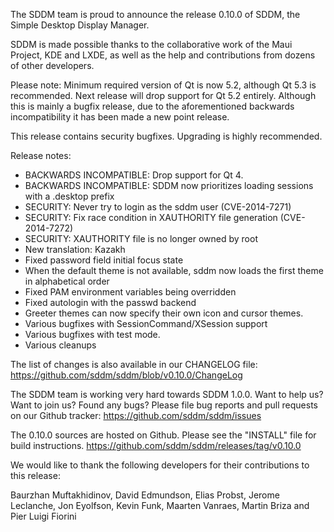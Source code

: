 The SDDM team is proud to announce the release 0.10.0 of SDDM, the Simple Desktop Display Manager.

SDDM is made possible thanks to the collaborative work of the Maui Project, KDE and LXDE, as well as the help and contributions from dozens of other developers.

Please note: Minimum required version of Qt is now 5.2, although Qt 5.3 is recommended. Next release will drop support for Qt 5.2 entirely.
Although this is mainly a bugfix release, due to the aforementioned backwards incompatibility it has been made a new point release.

This release contains security bugfixes. Upgrading is highly recommended.

Release notes:
 * BACKWARDS INCOMPATIBLE: Drop support for Qt 4.
 * BACKWARDS INCOMPATIBLE: SDDM now prioritizes loading sessions with a .desktop prefix
 * SECURITY: Never try to login as the sddm user (CVE-2014-7271)
 * SECURITY: Fix race condition in XAUTHORITY file generation (CVE-2014-7272)
 * SECURITY: XAUTHORITY file is no longer owned by root
 * New translation: Kazakh
 * Fixed password field initial focus state
 * When the default theme is not available, sddm now loads the first theme in alphabetical order
 * Fixed PAM environment variables being overridden
 * Fixed autologin with the passwd backend
 * Greeter themes can now specify their own icon and cursor themes.
 * Various bugfixes with SessionCommand/XSession support
 * Various bugfixes with test mode.
 * Various cleanups

The list of changes is also available in our CHANGELOG file:
  https://github.com/sddm/sddm/blob/v0.10.0/ChangeLog

The SDDM team is working very hard towards SDDM 1.0.0. Want to help us? Want to join us? Found any bugs? Please file bug reports and pull requests on our Github tracker:
  https://github.com/sddm/sddm/issues

The 0.10.0 sources are hosted on Github. Please see the "INSTALL" file for build instructions.
  https://github.com/sddm/sddm/releases/tag/v0.10.0

We would like to thank the following developers for their contributions to this release:

Baurzhan Muftakhidinov, David Edmundson, Elias Probst, Jerome Leclanche, Jon Eyolfson, Kevin Funk, Maarten Vanraes, Martin Briza and Pier Luigi Fiorini